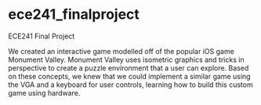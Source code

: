 # ece241_finalproject
ECE241 Final Project

We created an interactive game modelled off of the popular iOS game Monument Valley. Monument Valley uses isometric graphics and tricks in perspective to create a puzzle environment that a user can explore. Based on these concepts, we knew that we could implement a similar game using the VGA and a keyboard for user controls, learning how to build this custom game using hardware.
